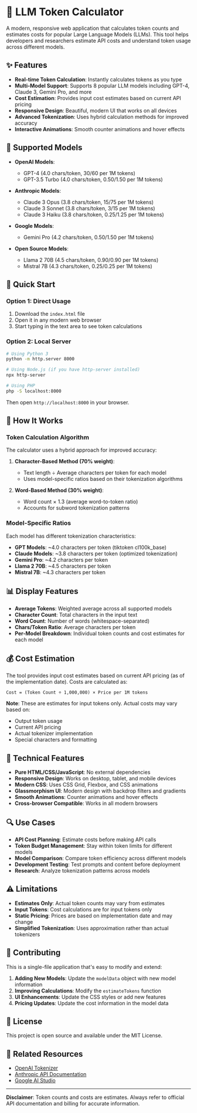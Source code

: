 # 🤖 LLM Token Calculator

A modern, responsive web application that calculates token counts and estimates costs for popular Large Language Models (LLMs). This tool helps developers and researchers estimate API costs and understand token usage across different models.

## ✨ Features

- **Real-time Token Calculation**: Instantly calculates tokens as you type
- **Multi-Model Support**: Supports 8 popular LLM models including GPT-4, Claude 3, Gemini Pro, and more
- **Cost Estimation**: Provides input cost estimates based on current API pricing
- **Responsive Design**: Beautiful, modern UI that works on all devices
- **Advanced Tokenization**: Uses hybrid calculation methods for improved accuracy
- **Interactive Animations**: Smooth counter animations and hover effects

## 🎯 Supported Models

- **OpenAI Models**:
  - GPT-4 (4.0 chars/token, $30/$60 per 1M tokens)
  - GPT-3.5 Turbo (4.0 chars/token, $0.50/$1.50 per 1M tokens)

- **Anthropic Models**:
  - Claude 3 Opus (3.8 chars/token, $15/$75 per 1M tokens)
  - Claude 3 Sonnet (3.8 chars/token, $3/$15 per 1M tokens)
  - Claude 3 Haiku (3.8 chars/token, $0.25/$1.25 per 1M tokens)

- **Google Models**:
  - Gemini Pro (4.2 chars/token, $0.50/$1.50 per 1M tokens)

- **Open Source Models**:
  - Llama 2 70B (4.5 chars/token, $0.90/$0.90 per 1M tokens)
  - Mistral 7B (4.3 chars/token, $0.25/$0.25 per 1M tokens)

## 🚀 Quick Start

### Option 1: Direct Usage
1. Download the `index.html` file
2. Open it in any modern web browser
3. Start typing in the text area to see token calculations

### Option 2: Local Server
```bash
# Using Python 3
python -m http.server 8000

# Using Node.js (if you have http-server installed)
npx http-server

# Using PHP
php -S localhost:8000
```

Then open `http://localhost:8000` in your browser.

## 🔧 How It Works

### Token Calculation Algorithm

The calculator uses a hybrid approach for improved accuracy:

1. **Character-Based Method (70% weight)**:
   - Text length ÷ Average characters per token for each model
   - Uses model-specific ratios based on their tokenization algorithms

2. **Word-Based Method (30% weight)**:
   - Word count × 1.3 (average word-to-token ratio)
   - Accounts for subword tokenization patterns

### Model-Specific Ratios

Each model has different tokenization characteristics:
- **GPT Models**: ~4.0 characters per token (tiktoken cl100k_base)
- **Claude Models**: ~3.8 characters per token (optimized tokenization)
- **Gemini Pro**: ~4.2 characters per token
- **Llama 2 70B**: ~4.5 characters per token
- **Mistral 7B**: ~4.3 characters per token

## 📊 Display Features

- **Average Tokens**: Weighted average across all supported models
- **Character Count**: Total characters in the input text
- **Word Count**: Number of words (whitespace-separated)
- **Chars/Token Ratio**: Average characters per token
- **Per-Model Breakdown**: Individual token counts and cost estimates for each model

## 💰 Cost Estimation

The tool provides input cost estimates based on current API pricing (as of the implementation date). Costs are calculated as:

```
Cost = (Token Count ÷ 1,000,000) × Price per 1M tokens
```

**Note**: These are estimates for input tokens only. Actual costs may vary based on:
- Output token usage
- Current API pricing
- Actual tokenizer implementation
- Special characters and formatting

## 🎨 Technical Features

- **Pure HTML/CSS/JavaScript**: No external dependencies
- **Responsive Design**: Works on desktop, tablet, and mobile devices
- **Modern CSS**: Uses CSS Grid, Flexbox, and CSS animations
- **Glassmorphism UI**: Modern design with backdrop filters and gradients
- **Smooth Animations**: Counter animations and hover effects
- **Cross-browser Compatible**: Works in all modern browsers

## 🔍 Use Cases

- **API Cost Planning**: Estimate costs before making API calls
- **Token Budget Management**: Stay within token limits for different models
- **Model Comparison**: Compare token efficiency across different models
- **Development Testing**: Test prompts and content before deployment
- **Research**: Analyze tokenization patterns across models

## ⚠️ Limitations

- **Estimates Only**: Actual token counts may vary from estimates
- **Input Tokens**: Cost calculations are for input tokens only
- **Static Pricing**: Prices are based on implementation date and may change
- **Simplified Tokenization**: Uses approximation rather than actual tokenizers

## 🤝 Contributing

This is a single-file application that's easy to modify and extend:

1. **Adding New Models**: Update the `modelData` object with new model information
2. **Improving Calculations**: Modify the `estimateTokens` function
3. **UI Enhancements**: Update the CSS styles or add new features
4. **Pricing Updates**: Update the cost information in the model data

## 📄 License

This project is open source and available under the MIT License.

## 🔗 Related Resources

- [OpenAI Tokenizer](https://platform.openai.com/tokenizer)
- [Anthropic API Documentation](https://docs.anthropic.com/)
- [Google AI Studio](https://aistudio.google.com/)

---

**Disclaimer**: Token counts and costs are estimates. Always refer to official API documentation and billing for accurate information.
